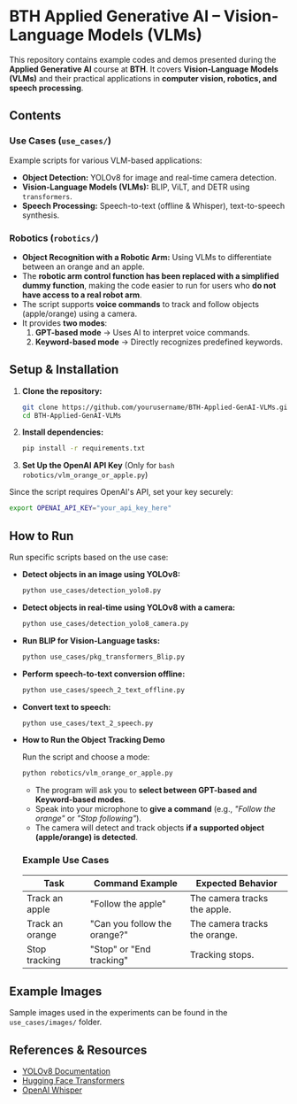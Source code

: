 # BTH Applied Generative AI – Vision-Language Models (VLMs)  

This repository contains example codes and demos presented during the **Applied Generative AI** course at **BTH**. It covers **Vision-Language Models (VLMs)** and their practical applications in **computer vision, robotics, and speech processing**.  

## **Contents**  

### **Use Cases** (`use_cases/`)  
Example scripts for various VLM-based applications:  
- **Object Detection:** YOLOv8 for image and real-time camera detection.  
- **Vision-Language Models (VLMs):** BLIP, ViLT, and DETR using `transformers`.  
- **Speech Processing:** Speech-to-text (offline & Whisper), text-to-speech synthesis.  

### **Robotics** (`robotics/`)  
- **Object Recognition with a Robotic Arm:** Using VLMs to differentiate between an orange and an apple.
- The **robotic arm control function has been replaced with a simplified dummy function**, making the code easier to run for users who **do not have access to a real robot arm**.  
- The script supports **voice commands** to track and follow objects (apple/orange) using a camera.  
- It provides **two modes**:  
  1. **GPT-based mode** → Uses AI to interpret voice commands.  
  2. **Keyword-based mode** → Directly recognizes predefined keywords.

## **Setup & Installation**  

1. **Clone the repository:**  
   ```bash
   git clone https://github.com/yourusername/BTH-Applied-GenAI-VLMs.git
   cd BTH-Applied-GenAI-VLMs
   ```

2. **Install dependencies:**  
   ```bash
   pip install -r requirements.txt
   ```
3. **Set Up the OpenAI API Key**  (Only for ```bash robotics/vlm_orange_or_apple.py```)

  Since the script requires OpenAI's API, set your key securely:  
  
  ```bash
  export OPENAI_API_KEY="your_api_key_here"
  ```

## **How to Run**  

Run specific scripts based on the use case:  

- **Detect objects in an image using YOLOv8:**  
  ```bash
  python use_cases/detection_yolo8.py
  ```  

- **Detect objects in real-time using YOLOv8 with a camera:**  
  ```bash
  python use_cases/detection_yolo8_camera.py
  ```  

- **Run BLIP for Vision-Language tasks:**  
  ```bash
  python use_cases/pkg_transformers_Blip.py
  ```  

- **Perform speech-to-text conversion offline:**  
  ```bash
  python use_cases/speech_2_text_offline.py
  ```  

- **Convert text to speech:**  
  ```bash
  python use_cases/text_2_speech.py
  ```

- **How to Run the Object Tracking Demo**  

  Run the script and choose a mode:  
  ```bash
  python robotics/vlm_orange_or_apple.py
  ```

  - The program will ask you to **select between GPT-based and Keyword-based modes**.  
  - Speak into your microphone to **give a command** (e.g., *"Follow the orange"* or *"Stop following"*).  
  - The camera will detect and track objects **if a supported object (apple/orange) is detected**.  

  ### **Example Use Cases**  
  
  | **Task** | **Command Example** | **Expected Behavior** |
  |----------|--------------------|----------------------|
  | Track an apple | "Follow the apple" | The camera tracks the apple. |
  | Track an orange | "Can you follow the orange?" | The camera tracks the orange. |
  | Stop tracking | "Stop" or "End tracking" | Tracking stops. |


## **Example Images**  
Sample images used in the experiments can be found in the `use_cases/images/` folder.  

## **References & Resources**  
- [YOLOv8 Documentation](https://github.com/ultralytics/ultralytics)  
- [Hugging Face Transformers](https://huggingface.co/docs/transformers/index)  
- [OpenAI Whisper](https://openai.com/research/whisper)  

